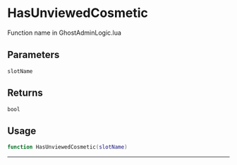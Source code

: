 # HasUnviewedCosmetic
Function name in GhostAdminLogic.lua
## Parameters
`slotName`
## Returns
`bool`
## Usage
```lua
function HasUnviewedCosmetic(slotName)
```
---
